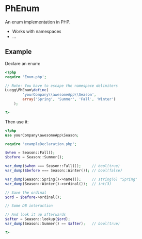 # PhEnum

An enum implementation in PHP.

* Works with namespaces
* ...

## Example

Declare an enum:

```php
<?php
require 'Enum.php';

// Note: You have to escape the namespace delimiters
Luegg\PhEnum\define(
        'yourCompany\\awesomeApp\\Season',
        array('Spring', 'Summer', 'Fall', 'Winter')
    );

?>
```

Then use it:

```php
<?php
use yourCompany\awesomeApp\Season;

require 'exampleDeclaration.php';

$when = Season::Fall();
$before = Season::Summer();

var_dump($when === Season::Fall());     // bool(true)
var_dump($before === Season::Winter()); // bool(false)

var_dump(Season::Spring()->name());     // string(6) "Spring"
var_dump(Season::Winter()->ordinal());  // int(3)

// Save the ordinal
$ord = $before->ordinal();

// Some DB interaction

// And look it up afterwards
$after = Season::lookup($ord);
var_dump(Season::Summer() == $after);   // bool(true)

?>
```